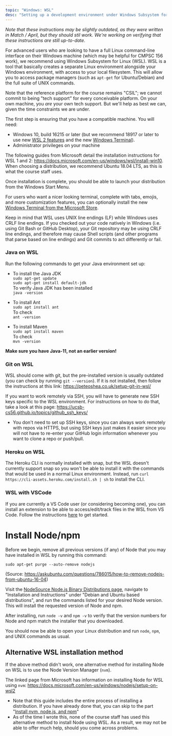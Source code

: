 ```yaml
---
topic: "Windows: WSL"
desc: "Setting up a development environment under Windows Subsystem for Linux"
---
```


_Note that these instructions may be slightly outdated, as they were written in Match / April, but they should stil work. We're working on verifying that these instructions are still up-to-date._

For advanced users who are looking to have a full Linux command-line interface on their Windows machine (which may be helpful for CMPSC 156 work), we recommend using Windows Subsystem for Linux (WSL). WSL is a tool that basically creates a separate Linux environment alongside your Windows environment, with access to your local filesystem. This will allow you to access package managers (such as `apt-get` for Ubuntu/Debian) and the full suite of UNIX commands.

Note that the reference platform for the course remains "CSIL"; we cannot commit to being "tech support" for every conceivable platform.  On your own machine, you *are* your own tech support.  But we'll help as best we can, given the time constraints we are under.

The first step is ensuring that you have a compatible machine. You will need:
* Windows 10, build 16215 or later (but we recommend 18917 or later to use new [WSL 2 features](https://devblogs.microsoft.com/commandline/announcing-wsl-2/) and the new [Windows Terminal](https://www.microsoft.com/en-us/p/windows-terminal/9n0dx20hk701)).
* Administrator privileges on your machine

The following guides from Microsoft detail the installation instructions for WSL 1 and 2: <https://docs.microsoft.com/en-us/windows/wsl/install-win10>. When choosing a distribution, we recommend Ubuntu 18.04 LTS, as this is what the course staff uses.

Once installation is complete, you should be able to launch your distribution from the Windows Start Menu.

For users who want a nicer looking terminal, complete with tabs, emojis, and more customization features, you can optionally install the new [Windows Terminal from the Microsoft Store](https://www.microsoft.com/en-us/p/windows-terminal/9n0dx20hk701).

Keep in mind that WSL uses UNIX line endings (LF) while Windows uses CRLF line endings. If you checked out your code natively in Windows (i.e. using Git Bash or GitHub Desktop), your Git repository may be using CRLF line endings, and therefore may cause Shell scripts (and other programs that parse based on line endings) and Git commits to act differently or fail.

### Java on WSL

Run the following commands to get your Java environment set up:

* To install the Java JDK <br />
`sudo apt-get update` <br />
`sudo apt-get install default-jdk` <br />
 To verify Java JDK has been installed <br />
 `java -version`

* To install Ant <br />
`sudo apt install ant` <br />
To check  <br />
`ant -version`

* To install Maven<br />
`sudo apt install maven`<br />
To check <br />
`mvn -version`

**Make sure you have Java-11, not an earlier version!**

### Git on WSL

WSL should come with git, but the pre-installed version is usually outdated (you can check by running `git --version`). If it is not installed, then follow the instructions at this link: https://peteoshea.co.uk/setup-git-in-wsl/

If you want to work remotely via SSH, you will have to generate new SSH keys specific to the WSL environment. For instructions on how to do that, take a look at this page: https://ucsb-cs56.github.io/topics/github_ssh_keys/
   * You don't need to set up SSH keys, since you can always work remotely with repos via HTTPS, but using SSH keys just makes it easier since you will not have to re-enter your GitHub login information whenever you want to clone a repo or push/pull.

### Heroku on WSL

The Heroku CLI is normally installed with snap, but the WSL doesn't currently support snap so you won't be able to install it with the commands that would be used in a normal Linux environment. Instead, run `curl https://cli-assets.heroku.com/install.sh | sh` to install the CLI.

### WSL with VSCode

If you are currently a VS Code user (or considering becoming one), you can install an extension to be able to access/edit/track files in the WSL from VS Code. Follow the instructions [here](LINK) to get started.

# Install Node/npm

Before we begin, remove all previous versions (if any) of Node that you may have installed in WSL by running this command:
```
sudo apt-get purge --auto-remove nodejs
```
(Source: <https://askubuntu.com/questions/786015/how-to-remove-nodejs-from-ubuntu-16-04>)

Visit the [NodeSource Node.js Binary Distributions page](https://github.com/nodesource/distributions/blob/master/README.md), navigate to "Installation and Instructions" under "Debian and Ubuntu based distributions", and run the commands listed for your desired Node version. This will install the requested version of Node and npm.

After installing, run `node -v` and `npm -v` to verify that the version numbers for Node and npm match the installer that you downloaded.

You should now be able to open your Linux distribution and run `node`, `npm`, and UNIX commands as usual. 

## Alternative WSL installation method

If the above method didn't work, one alternative method for installing Node on WSL is to use the Node Version Manager (`nvm`). 

The linked page from Microsoft has information on installing Node for WSL using `nvm`: <https://docs.microsoft.com/en-us/windows/nodejs/setup-on-wsl2>

* Note that this guide includes the entire process of installing a distribution. If you have already done that, you can skip to the part "[Install nvm, node.js, and npm](https://docs.microsoft.com/en-us/windows/nodejs/setup-on-wsl2#install-nvm-nodejs-and-npm)"
* As of the time I wrote this, none of the course staff has used this alternative method to install Node using WSL. As a result, we may not be able to offer much help, should you come across problems.
